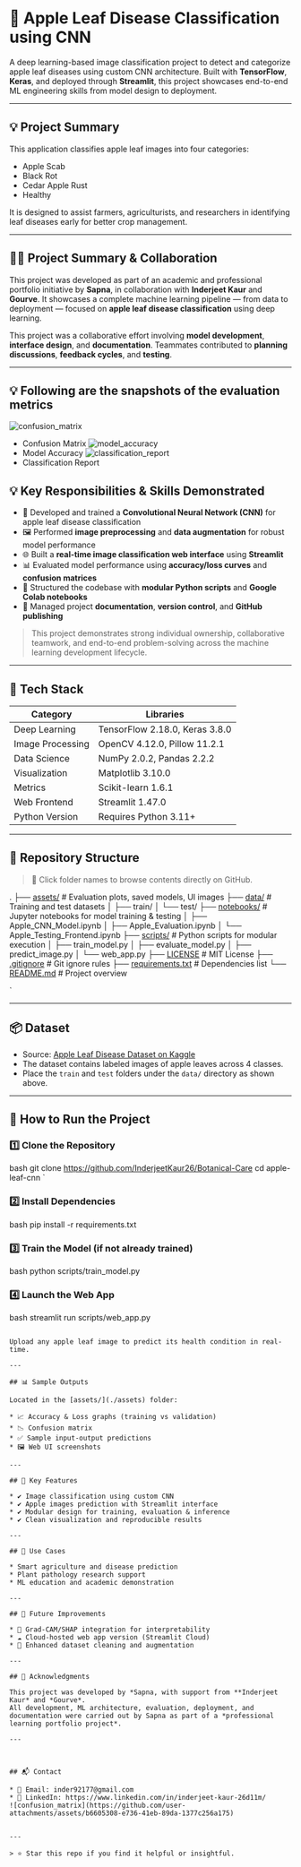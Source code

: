 
# 🍎 Apple Leaf Disease Classification using CNN

A deep learning-based image classification project to detect and categorize apple leaf diseases using custom CNN architecture. Built with **TensorFlow**, **Keras**, and deployed through **Streamlit**, this project showcases end-to-end ML engineering skills from model design to deployment.

---

## 💡 Project Summary

This application classifies apple leaf images into four categories:

- Apple Scab
- Black Rot
- Cedar Apple Rust
- Healthy

It is designed to assist farmers, agriculturists, and researchers in identifying leaf diseases early for better crop management.

---

## 👩‍💻 Project Summary & Collaboration

This project was developed as part of an academic and professional portfolio initiative by **Sapna**, in collaboration with **Inderjeet Kaur** and **Gourve**. It showcases a complete machine learning pipeline — from data to deployment — focused on **apple leaf disease classification** using deep learning.

This project was a collaborative effort involving **model development**, **interface design**, and **documentation**. Teammates contributed to **planning discussions**, **feedback cycles**, and **testing**.

---

## 💡 Following are the snapshots of the evaluation metrics
 ![confusion_matrix](https://github.com/user-attachments/assets/6d2476ca-6fd4-4be7-9673-59e247f3a3f4)
- Confusion Matrix
![model_accuracy](https://github.com/user-attachments/assets/c4ab19cb-7fc0-4d67-98d2-35b16ad41431)
- Model Accuracy
![classification_report](https://github.com/user-attachments/assets/161b1809-85c6-41f7-8503-4d077fe1d22b)
- Classification Report


## 💡 Key Responsibilities & Skills Demonstrated

- 🧠 Developed and trained a **Convolutional Neural Network (CNN)** for apple leaf disease classification  
- 🖼️ Performed **image preprocessing** and **data augmentation** for robust model performance  
- 🌐 Built a **real-time image classification web interface** using **Streamlit**  
- 📊 Evaluated model performance using **accuracy/loss curves** and **confusion matrices**  
- 🧱 Structured the codebase with **modular Python scripts** and **Google Colab notebooks**  
- 📝 Managed project **documentation**, **version control**, and **GitHub publishing**

> This project demonstrates strong individual ownership, collaborative teamwork, and end-to-end problem-solving across the machine learning development lifecycle.

---
## 🧠 Tech Stack

| Category             | Libraries                              |
|----------------------|----------------------------------------|
| Deep Learning        | TensorFlow 2.18.0, Keras 3.8.0          |
| Image Processing     | OpenCV 4.12.0, Pillow 11.2.1            |
| Data Science         | NumPy 2.0.2, Pandas 2.2.2               |
| Visualization        | Matplotlib 3.10.0                       |
| Metrics              | Scikit-learn 1.6.1                      |
| Web Frontend         | Streamlit 1.47.0                        |
| Python Version       | Requires Python 3.11+                   |

---

## 📁 Repository Structure

> 🔗 Click folder names to browse contents directly on GitHub.



.
├── [assets/](./assets)                   # Evaluation plots, saved models, UI images
├── [data/](./data)                       # Training and test datasets
│   ├── train/
│   └── test/
├── [notebooks/](./notebooks)            # Jupyter notebooks for model training & testing
│   ├── Apple\_CNN\_Model.ipynb
│   ├── Apple\_Evaluation.ipynb
│   └── Apple\_Testing\_Frontend.ipynb
├── [scripts/](./scripts)                # Python scripts for modular execution
│   ├── train\_model.py
│   ├── evaluate\_model.py
│   ├── predict\_image.py
│   └── web\_app.py
├── [LICENSE](./LICENSE)                 # MIT License
├── [.gitignore](./.gitignore)           # Git ignore rules
├── [requirements.txt](./requirements.txt) # Dependencies list
└── [README.md](./README.md)             # Project overview

`

---

## 📦 Dataset

- Source: [Apple Leaf Disease Dataset on Kaggle](https://www.kaggle.com/datasets/ludehsar/apple-disease-dataset)
- The dataset contains labeled images of apple leaves across 4 classes.
- Place the `train` and `test` folders under the `data/` directory as shown above.

---

## 🚀 How to Run the Project

### 1️⃣ Clone the Repository

bash
git clone https://github.com/InderjeetKaur26/Botanical-Care
cd apple-leaf-cnn
`

### 2️⃣ Install Dependencies

bash
pip install -r requirements.txt


### 3️⃣ Train the Model (if not already trained)

bash
python scripts/train_model.py


### 4️⃣ Launch the Web App

bash
streamlit run scripts/web_app.py
```

Upload any apple leaf image to predict its health condition in real-time.

---

## 📊 Sample Outputs

Located in the [assets/](./assets) folder:

* 📈 Accuracy & Loss graphs (training vs validation)
* 📉 Confusion matrix
* ✅ Sample input-output predictions
* 🖼️ Web UI screenshots

---

## 🎯 Key Features

* ✔️ Image classification using custom CNN
* ✔️ Apple images prediction with Streamlit interface
* ✔️ Modular design for training, evaluation & inference
* ✔️ Clean visualization and reproducible results

---

## 🌱 Use Cases

* Smart agriculture and disease prediction
* Plant pathology research support
* ML education and academic demonstration

---

## 🧪 Future Improvements

* 💬 Grad-CAM/SHAP integration for interpretability
* ☁️ Cloud-hosted web app version (Streamlit Cloud)
* 🧹 Enhanced dataset cleaning and augmentation

---

## 🤝 Acknowledgments

This project was developed by *Sapna, with support from **Inderjeet Kaur* and *Gourve*.
All development, ML architecture, evaluation, deployment, and documentation were carried out by Sapna as part of a *professional learning portfolio project*.

---



## 📬 Contact

* 📧 Email: inder92177@gmail.com
* 💼 LinkedIn: https://www.linkedin.com/in/inderjeet-kaur-26d11m/
![confusion_matrix](https://github.com/user-attachments/assets/b6605308-e736-41eb-89da-1377c256a175)


---

> ⭐ Star this repo if you find it helpful or insightful.
